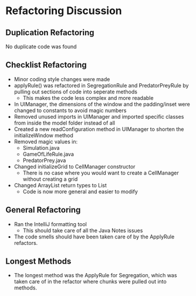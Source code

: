 Refactoring Discussion
===

Duplication Refactoring 
---
No duplicate code was found 

Checklist Refactoring
---
- Minor coding style changes were made
- applyRule() was refactored in SegregationRule and PredatorPreyRule by pulling out sections of code into seperate methods
    - This makes the code less complex and more readable
- In UIManager, the dimensions of the window and the padding/inset were changed to constants to avoid magic numbers
- Removed unused imports in UIManager and imported specific classes from inside the model folder instead of all
- Created a new readConfiguration method in UIManager to shorten the initializeWindow method
- Removed magic values in:
    - Simulation.java
    - GameOfLifeRule.java
    - PredatorPrey.java
- Changed initializeGrid to CellManager constructor
    - There is no case where you would want to create a CellManager without creating a grid
- Changed ArrayList return types to List
    - Code is now more general and easier to modify

General Refactoring
---
- Ran the IntelliJ formatting tool
    - This should take care of all the Java Notes issues
- The code smells should have been taken care of by the ApplyRule refactors.

Longest Methods
---
- The longest method was the ApplyRule for Segregation, which was taken care of in the refactor where chunks were pulled out into methods.